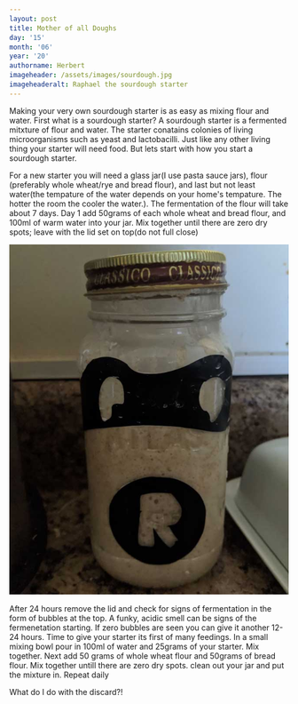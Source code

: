 ```yaml
---
layout: post
title: Mother of all Doughs
day: '15'
month: '06'
year: '20'
authorname: Herbert
imageheader: /assets/images/sourdough.jpg
imageheaderalt: Raphael the sourdough starter
---
```

Making your very own sourdough starter is as easy as mixing flour and water. First what is a sourdough starter? A sourdough starter is a fermented mitxture of flour and water. The starter conatains colonies of living microorganisms such as yeast and lactobacilli. Just like any other living thing your starter will need food. But lets start with how you start a sourdough starter. 

For a new starter you will need a glass jar(I use pasta sauce jars), flour (preferably whole wheat/rye and bread flour), and last but not least water(the tempature of the water depends on your home's tempature. The hotter the room the cooler the water.). The fermentation of the flour will take about 7 days. Day 1 add 50grams of each whole wheat and bread flour, and 100ml of warm water into your jar. Mix together until there are zero dry spots; leave with the lid set on top(do not full close)

<img class="sub-image" src="/assets/images/raph.jpg" alt="Raphael" />

After 24 hours remove the lid and check for signs of fermentation in the form of bubbles at the top. A funky, acidic smell can be signs of the fermenetation starting. If zero bubbles are seen you can give it another 12-24 hours. Time to give your starter its first of many feedings. In a small mixing bowl pour in 100ml of water and 25grams of your starter. Mix together. Next add 50 grams of whole wheat flour and 50grams of bread flour. Mix together untill there are zero dry spots. clean out your jar and put the mixture in. Repeat daily

What do I do with the discard?! 